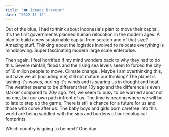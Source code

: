 ```yaml
---
title: "🌨️ Iceage Bravour"
date: "2022-11-12"
---
```


<!-- song: From Nothing - fanthompower -->

Out of the blue, I had to think about Indonesia's plan to move their capital. It's the first governments planned human relocation in the modern ages. A plan to build a new sustainable capital from scratch and of that size? Amazing stuff. Thinking about the logistics involved to relocate everything is mindblowing. Super fascinating modern large scale enterprise.

Then again, I feel horrified if my mind wonders back to why they had to do this. Severe rainfall, floods and the rising
sea levels seem to forced the city of 10 milion people to move. Climate change.. Maybe I am overthinking this, but have we all (including me) still not mature our thinking? The planet is lashing it's waves, hurling it's winds and is searing us in drought and heat. The weather seems to be different then 10y ago and the difference is even starker compared to 20y ago. Yet, we seem to busy to be worried about not no one, but our own path infront of us. The time is nearing where we will be to late to step up the game. There is still a chance for a future for us and those who come after us. The baby boys and girls born carefree into this world are being saddled with the sins and burdens of our ecological footprints.

Which country is going to be next? One day
